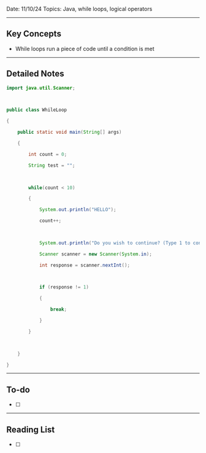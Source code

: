 
Date: 11/10/24
Topics: Java, while loops, logical operators

---

## Key Concepts

-  While loops run a piece of code until a condition is met

---


## Detailed Notes

```java
import java.util.Scanner;

  

public class WhileLoop

{

    public static void main(String[] args)

    {

        int count = 0;

        String test = "";

  

        while(count < 10)

        {

            System.out.println("HELLO");

            count++;

  

            System.out.println("Do you wish to continue? (Type 1 to continue)");

            Scanner scanner = new Scanner(System.in);

            int response = scanner.nextInt();

  

            if (response != 1)

            {

                break;

            }

        }

  

    }

}
```



---

## To-do

- [ ] 

---

## Reading List

- [ ] 